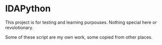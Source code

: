 # IDAPython
This project is for testing and learning purpouses.
Nothing special here or revolotionary.

Some of these script are my own work, some copied from other places.
